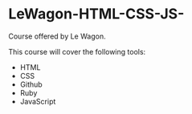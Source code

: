 # LeWagon-HTML-CSS-JS-
Course offered by Le Wagon.

This course will cover the following tools:
<ul>
  <li>HTML</li>
  <li>CSS</li>
  <li>Github</li>
  <li>Ruby</li>
  <li>JavaScript</li>
</ul>
  
